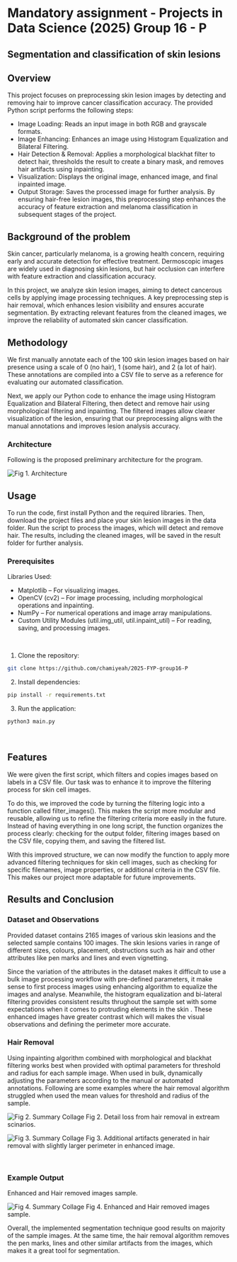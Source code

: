# Mandatory assignment - Projects in Data Science (2025) Group 16 - P

## Segmentation and classification of skin lesions




## Overview
This project focuses on preprocessing skin lesion images by detecting and removing hair to improve cancer classification accuracy. The provided Python script performs the following steps:
- Image Loading: Reads an input image in both RGB and grayscale formats.
- Image Enhancing: Enhances an image using Histogram Equalization and Bilateral Filtering.
- Hair Detection & Removal: Applies a morphological blackhat filter to detect hair, thresholds the result to create a binary mask, and removes hair artifacts using inpainting.
- Visualization: Displays the original image, enhanced image, and final inpainted image.
- Output Storage: Saves the processed image for further analysis.
By ensuring hair-free lesion images, this preprocessing step enhances the accuracy of feature extraction and melanoma classification in subsequent stages of the project.

## Background of the problem <br>
Skin cancer, particularly melanoma, is a growing health concern, requiring early and accurate detection for effective treatment. Dermoscopic images are widely used in diagnosing skin lesions, but hair occlusion can interfere with feature extraction and classification accuracy.

In this project, we analyze skin lesion images, aiming to detect cancerous cells by applying image processing techniques. A key preprocessing step is hair removal, which enhances lesion visibility and ensures accurate segmentation. By extracting relevant features from the cleaned images, we improve the reliability of automated skin cancer classification.

## Methodology 
We first manually annotate each of the 100 skin lesion images based on hair presence using a scale of 0 (no hair), 1 (some hair), and 2 (a lot of hair). These annotations are compiled into a CSV file to serve as a reference for evaluating our automated classification.

Next, we apply our Python code to enhance the image using Histogram Equalization and Bilateral Filtering, then detect and remove hair using morphological filtering and inpainting. The filtered images allow clearer visualization of the lesion, ensuring that our preprocessing aligns with the manual annotations and improves lesion analysis accuracy.

### Architecture <br>
Following is the proposed preliminary architecture for the program. <br>

![Fig 1. Architecture](https://github.com/chamiyeah/2025-FYP-groupP/blob/Champ_Dev/util/img/basic_architecture.jpg?raw=true)

## Usage
To run the code, first install Python and the required libraries. Then, download the project files and place your skin lesion images in the data folder. Run the script to process the images, which will detect and remove hair. The results, including the cleaned images, will be saved in the result folder for further analysis.

### Prerequisites <br>
Libraries Used: <br>
* Matplotlib – For visualizing images.
* OpenCV (cv2) – For image processing, including morphological operations and inpainting.
* NumPy – For numerical operations and image array manipulations.
* Custom Utility Modules (util.img_util, util.inpaint_util) – For reading, saving, and processing images. <br> 
<br>


  1. Clone the repository:
```bash
git clone https://github.com/chamiyeah/2025-FYP-group16-P
```

  2. Install dependencies:
   ```bash
pip install -r requirements.txt
  ```

  3. Run the application:
  ```bash
python3 main.py
```
<br>


## Features
We were given the first script, which filters and copies images based on labels in a CSV file. Our task was to enhance it to improve the filtering process for skin cell images.

To do this, we improved the code by turning the filtering logic into a function called filter_images(). This makes the script more modular and reusable, allowing us to refine the filtering criteria more easily in the future. Instead of having everything in one long script, the function organizes the process clearly: checking for the output folder, filtering images based on the CSV file, copying them, and saving the filtered list.

With this improved structure, we can now modify the function to apply more advanced filtering techniques for skin cell images, such as checking for specific filenames, image properties, or additional criteria in the CSV file. This makes our project more adaptable for future improvements.

## Results and Conclusion


### Dataset and Observations
Provided dataset contains 2165 images of various skin leasions and the selected sample contains 100 images. The skin lesions varies in range of different sizes, colours, placement, obstructions such as hair and other attributes like pen marks and lines and even vignetting. 

Since the variation of the attributes in the dataset makes it difficult to use a bulk image processing workflow with pre-defined parameters, it make sense to first process images using enhancing algorithm to equalize the images and analyse. Meanwhile, the histogram equalization and bi-lateral filtering provides consistent results thrughout the sample set with some expectations when it comes to protruding elements in the skin . These enhanced images have greater contrast which will makes the visual observations and defining the perimeter more accurate.

### Hair Removal
Using inpainting algorithm combined with morphological and blackhat filtering works best when provided with optimal parameters for threshold and radius for each sample image. When used in bulk, dynamically adjusting the parameters according to the manual or automated annotations. Following are some examples where the hair removal algorithm struggled when used the mean values for threshold and radius of the sample. <br>

 ![Fig 2. Summary Collage](https://github.com/chamiyeah/2025-FYP-groupP/blob/Champ_Dev/util/img/example2.jpg?raw=true)
 Fig 2. Detail loss from hair removal in extream scinarios.

 ![Fig 3. Summary Collage](https://github.com/chamiyeah/2025-FYP-groupP/blob/Champ_Dev/util/img/example1.jpg?raw=true)
 Fig 3. Additional artifacts generated in hair removal with slightly larger perimeter in enhanced image.

<br>

 ### Example Output
 Enhanced and Hair removed images sample.

![Fig 4. Summary Collage](https://github.com/chamiyeah/2025-FYP-groupP/blob/Champ_Dev/util/img/summary_collage.png?raw=true)
Fig 4. Enhanced and Hair removed images sample.
 <br>

 Overall, the implemented segmentation technique good results on majority of the sample images. At the same time, the hair removal algorithm removes the pen marks, lines and other similar artifacts from the images, which makes it a great tool for segmentation.







